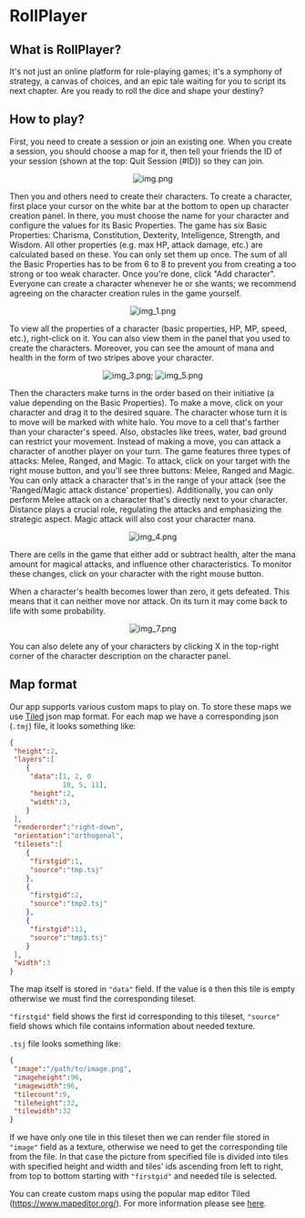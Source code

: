 
# RollPlayer

## What is RollPlayer?

It's not just an online platform for role-playing games; it's a symphony of strategy, a canvas of choices, and an epic tale waiting for you to script its next chapter. Are you ready to roll the dice and shape your destiny?

## How to play?

First, you need to create a session or join an existing one. When you create a session, you should choose a map for it, then tell your friends the ID of your session (shown at the top: Quit Session (#ID)) so they can join.
<div align="center" markdown="1">

![img.png](readme-assets/img.png)

</div>

Then you and others need to create their characters. To create a character, first place your cursor on the white bar at the bottom to open up character creation panel. In there, you must choose the name for your character and configure the values for its Basic Properties.
The game has six Basic Properties: Charisma, Constitution, Dexterity, Intelligence, Strength, and Wisdom. All other properties (e.g. max HP, attack damage, etc.) are calculated based on these. You can only set them up once. The sum of all the Basic Properties has to be from 6 to 8 to prevent you from creating a too strong or too weak character. Once you're done, click "Add character".
Everyone can create a character whenever he or she wants; we recommend agreeing on the character creation rules in the game yourself.
<div align="center" markdown="1">

![img_1.png](readme-assets/img_1.png)

</div>

To view all the properties of a character (basic properties, HP, MP, speed, etc.), right-click on it. You can also view them in the panel that you used to create the characters. Moreover, you can see the amount of mana and health in the form of two stripes above your character.
<div align="center" markdown="1">

![img_3.png](readme-assets/img_3.png);
![img_5.png](readme-assets/img_5.png)

</div>

Then the characters make turns in the order based on their initiative (a value depending on the Basic Properties). To make a move, click on your character and drag it to the desired square. The character whose turn it is to move will be marked with white halo. You move to a cell that's farther than your character's speed. Also, obstacles like trees, water, bad ground can restrict your movement. Instead of making a move, you can attack a character of another player on your turn.
The game features three types of attacks: Melee, Ranged, and Magic. To attack, click on your target with the right mouse button, and you'll see three buttons: Melee, Ranged and Magic. You can only attack a character that's in the range of your attack (see the 'Ranged/Magic attack distance' properties). Additionally, you can only perform Melee attack on a character that's directly next to your character. Distance plays a crucial role, regulating the attacks and emphasizing the strategic aspect. Magic attack will also cost your character mana.
<div align="center" markdown="1">

![img_4.png](readme-assets/img_4.png)

</div>

There are cells in the game that either add or subtract health, alter the mana amount for magical attacks, and influence other characteristics. To monitor these changes, click on your character with the right mouse button.

When a character's health becomes lower than zero, it gets defeated. This means that it can neither move nor attack. On its turn it may come back to life with some probability.
<div align="center" markdown="1">

![img_7.png](readme-assets/img_7.png)

</div>

You can also delete any of your characters by clicking X in the top-right corner of the character description on the character panel.


## Map format
Our app supports various custom maps to play on. To store these maps we use [Tiled](https://doc.mapeditor.org/en/stable/reference/json-map-format/) json map format. For each map we have a corresponding json (`.tmj`) file, it looks something like:

```json
{
 "height":2,
 "layers":[
    {
     "data":[1, 2, 0
             10, 5, 11],
     "height":2,
     "width":3,
    }   
 ],
 "renderorder":"right-down",
 "orientation":"orthogonal",
 "tilesets":[
    {
     "firstgid":1,
     "source":"tmp.tsj"
    },
    {
     "firstgid":2,
     "source":"tmp2.tsj"
    },
    {
     "firstgid":11,
     "source":"tmp3.tsj"
    }
 ],
 "width":3
}
```

The map itself is stored in `"data"` field. If the value is `0` then this tile is empty otherwise we must find the corresponding tileset. 

`"firstgid"` field shows the first id corresponding to this tileset, `"source"` field shows which file contains information about needed texture.

`.tsj` file looks something like: 

```json
{
 "image":"/path/to/image.png",
 "imageheight":96,
 "imagewidth":96,
 "tilecount":9,
 "tileheight":32,
 "tilewidth":32
}
```

If we have only one tile in this tileset then we can render file stored in `"image"` field as a texture, otherwise we need to get the corresponding tile from the file. In that case the picture from specified file is divided into tiles with specified height and width and tiles' ids ascending from left to right, from top to bottom starting with `"firstgid"` and needed tile is selected.

You can create custom maps using the popular map editor Tiled (https://www.mapeditor.org/). For more information please see [here](TiledDoc.md).
